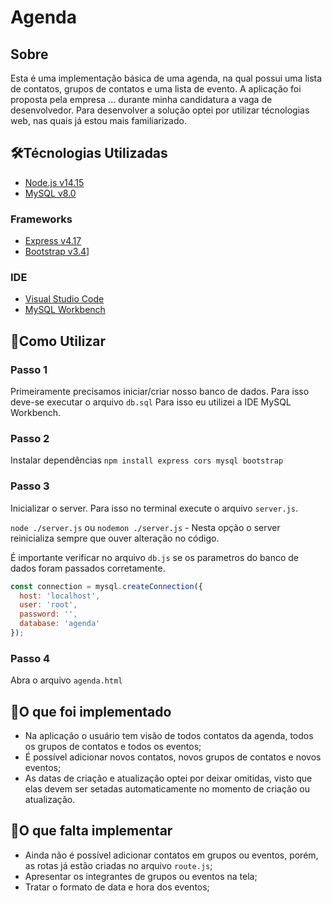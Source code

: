 # Agenda

## Sobre
Esta é uma implementação básica de uma agenda, na qual possui uma lista de contatos, grupos de contatos e uma lista de evento.
A aplicação foi proposta pela empresa ... durante minha candidatura a vaga de desenvolvedor.
Para desenvolver a solução optei por utilizar técnologias web, nas quais já estou mais familiarizado.

## 🛠Técnologias Utilizadas
- [Node.js v14.15](https://nodejs.org/en/)
- [MySQL v8.0](https://www.mysql.com/)

### Frameworks
- [Express v4.17](https://expressjs.com/)
- [Bootstrap v3.4](https://getbootstrap.com/)]

### IDE
- [Visual Studio Code](https://code.visualstudio.com/) 
- [MySQL Workbench](https://www.mysql.com/products/workbench/)

## 🎲Como Utilizar
### Passo 1
Primeiramente precisamos iniciar/criar nosso banco de dados. Para isso deve-se executar o arquivo ```db.sql```
Para isso eu utilizei a IDE MySQL Workbench.

### Passo 2
Instalar dependências
```npm install express cors mysql bootstrap```

### Passo 3
Inicializar o server. Para isso no terminal execute o arquivo ```server.js```.

```node ./server.js```
ou 
```nodemon ./server.js```  - Nesta opção o server reinicializa sempre que ouver alteração no código.

É importante verificar no arquivo ```db.js``` se os parametros do banco de dados foram passados corretamente.

```js
const connection = mysql.createConnection({
  host: 'localhost',
  user: 'root',
  password: '',
  database: 'agenda'
});
```
### Passo 4
Abra o arquivo ```agenda.html``` 

## 🚀O que foi implementado
- Na aplicação o usuário tem visão de todos contatos da agenda, todos os grupos de contatos e todos os eventos;
- É possível adicionar novos contatos, novos grupos de contatos e novos eventos;
- As datas de criação e atualização optei por deixar omitidas, visto que elas devem ser setadas automaticamente no momento de criação ou atualização.

## 🚧O que falta implementar
- Ainda não é possível adicionar contatos em grupos ou eventos, porém, as rotas já estão criadas no arquivo ```route.js```;
- Apresentar os integrantes de grupos ou eventos na tela;
- Tratar o formato de data e hora dos eventos;


